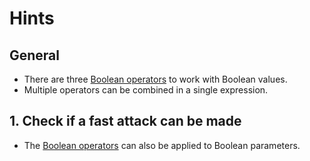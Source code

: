# Hints

## General

- There are three [Boolean operators][operators] to work with Boolean values.
- Multiple operators can be combined in a single expression.

## 1. Check if a fast attack can be made

- The [Boolean operators][operators] can also be applied to Boolean parameters.

[operators]: https://docs.microsoft.com/en-us/dotnet/csharp/language-reference/operators/boolean-logical-operators
